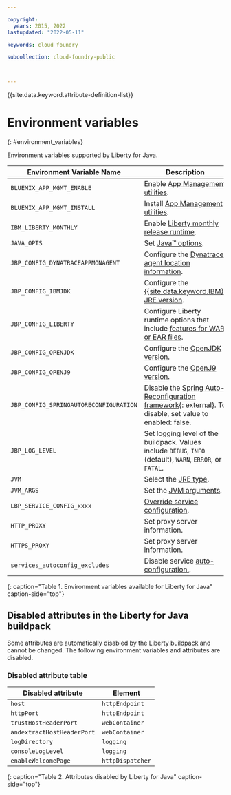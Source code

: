 ```yaml
---

copyright:
  years: 2015, 2022
lastupdated: "2022-05-11"

keywords: cloud foundry

subcollection: cloud-foundry-public



---
```



{{site.data.keyword.attribute-definition-list}}

# Environment variables
{: #environment_variables}

Environment variables supported by Liberty for Java.


Environment Variable Name              | Description
---------------------------------------|------------------------------------------------------------------------------------------------------------------------------------------------------------------------------------------------------------------
`BLUEMIX_APP_MGMT_ENABLE`              | Enable [App Management utilities](/docs/cloud-foundry-public?topic=cloud-foundry-public-app_management).
`BLUEMIX_APP_MGMT_INSTALL`             | Install [App Management utilities](/docs/cloud-foundry-public?topic=cloud-foundry-public-app_management).
`IBM_LIBERTY_MONTHLY`                  | Enable [Liberty monthly release runtime](/docs/cloud-foundry-public?topic=cloud-foundry-public-using_monthly_runtime).
`JAVA_OPTS`                            | Set [Java&trade; options](/docs/cloud-foundry-public?topic=cloud-foundry-public-customizing_jre).
`JBP_CONFIG_DYNATRACEAPPMONAGENT`      | Configure the [Dynatrace agent location information](/docs/cloud-foundry-public?topic=cloud-foundry-public-using_dynatrace).
`JBP_CONFIG_IBMJDK`                    | Configure the [{{site.data.keyword.IBM}} JRE version](/docs/cloud-foundry-public?topic=cloud-foundry-public-customizing_jre).
`JBP_CONFIG_LIBERTY`                   | Configure Liberty runtime options that include [features for WAR or EAR files](/docs/cloud-foundry-public?topic=cloud-foundry-public-options_for_pushing#stand_alone_apps).
`JBP_CONFIG_OPENJDK`                   | Configure the [OpenJDK version](/docs/cloud-foundry-public?topic=cloud-foundry-public-customizing_jre).
`JBP_CONFIG_OPENJ9`                    | Configure the [OpenJ9 version](/docs/cloud-foundry-public?topic=cloud-foundry-public-customizing_jre).
`JBP_CONFIG_SPRINGAUTORECONFIGURATION` | Disable the [Spring Auto-Reconfiguration framework](https://github.com/cloudfoundry/java-buildpack/blob/main/docs/framework-spring_auto_reconfiguration.md){: external}. To disable, set value to enabled: false.
`JBP_LOG_LEVEL`                        | Set logging level of the buildpack. Values include `DEBUG`, `INFO` (default), `WARN`, `ERROR`, or `FATAL`.
`JVM`                                  | Select the [JRE type](/docs/cloud-foundry-public?topic=cloud-foundry-public-customizing_jre).
`JVM_ARGS`                             | Set the [JVM arguments](/docs/cloud-foundry-public?topic=cloud-foundry-public-customizing_jre).
`LBP_SERVICE_CONFIG_xxxx`              | [Override service configuration](/docs/cloud-foundry-public?topic=cloud-foundry-public-auto_config#override_service_config).
`HTTP_PROXY`                           | Set proxy server information.
`HTTPS_PROXY`                          | Set proxy server information.
`services_autoconfig_excludes`         | Disable service [auto-configuration.](/docs/cloud-foundry-public?topic=cloud-foundry-public-auto_config#opting_out).
{: caption="Table 1. Environment variables available for Liberty for Java" caption-side="top"}

## Disabled attributes in the Liberty for Java buildpack

Some attributes are automatically disabled by the Liberty buildpack and cannot be changed. The following environment variables and attributes are disabled.

### Disabled attribute table


Disabled attribute         | Element
---------------------------|-----------------
`host`                     | `httpEndpoint`
`httpPort`                 | `httpEndpoint`
`trustHostHeaderPort`      | `webContainer`
`andextractHostHeaderPort` | `webContainer`
`logDirectory`             | `logging`
`consoleLogLevel`          | `logging`
`enableWelcomePage`        | `httpDispatcher`
{: caption="Table 2. Attributes disabled by Liberty for Java" caption-side="top"}


